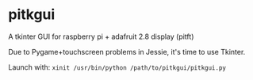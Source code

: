# pitkgui
A tkinter GUI for raspberry pi + adafruit 2.8 display (pitft)

Due to Pygame+touchscreen problems in Jessie, it's time to use Tkinter.

Launch with:  `xinit /usr/bin/python /path/to/pitkgui/pitkgui.py`
